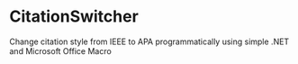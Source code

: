 # CitationSwitcher
Change citation style from IEEE to APA programmatically using simple .NET and Microsoft Office Macro
